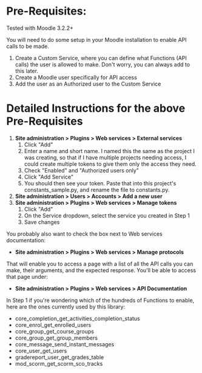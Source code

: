 # Pre-Requisites:

Tested with Moodle 3.2.2+

You will need to do some setup in your Moodle installation to enable API calls to be made.

1. Create a Custom Service, where you can define what Functions (API calls) the user is allowed to make.
Don't worry, you can always add to this later.
2. Create a Moodle user specifically for API access
3. Add the user as an Authorized user to the Custom Service

# Detailed Instructions for the above Pre-Requisites

1. **Site administration > Plugins > Web services > External services**
    1. Click "Add"
    2. Enter a name and short name. I named this the same as the project I was creating,
    so that if I have multiple projects needing access, I could create multiple tokens to give them only the access they need.
    3. Check "Enabled" and "Authorized users only"
    4. Click "Add Service"
    5. You should then see your token. Paste that into this project's constants_sample.py, and rename the file to constants.py.
2. **Site administration > Users > Accounts > Add a new user**
3. **Site administration > Plugins > Web services > Manage tokens**
    1. Click "Add"
    2. On the Service dropdown, select the service you created in Step 1
    3. Save changes

You probably also want to check the box next to Web services documentation:

* **Site administration > Plugins > Web services > Manage protocols**

That will enable you to access a page with a list of all the API calls you can make,
their arguments, and the expected response. You'll be able to access that page under:

* **Site administration > Plugins > Web services > API Documentation**

In Step 1 if you're wondering which of the hundreds of Functions to enable,
here are the ones currently used by this library:

* core_completion_get_activities_completion_status
* core_enrol_get_enrolled_users
* core_group_get_course_groups
* core_group_get_group_members
* core_message_send_instant_messages
* core_user_get_users
* gradereport_user_get_grades_table
* mod_scorm_get_scorm_sco_tracks
